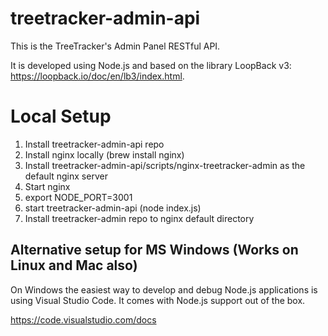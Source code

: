 # treetracker-admin-api
 
 This is the TreeTracker's Admin Panel RESTful API.

 It is developed using Node.js and based on the library LoopBack v3: https://loopback.io/doc/en/lb3/index.html.

# Local Setup
1. Install treetracker-admin-api repo
2. Install nginx locally (brew install nginx)
3. Install treetracker-admin-api/scripts/nginx-treetracker-admin as the default nginx server
4. Start nginx
5. export NODE_PORT=3001
6. start treetracker-admin-api (node index.js)
7. Install treetracker-admin repo to nginx default directory

## Alternative setup for MS Windows (Works on Linux and Mac also)
On Windows the easiest way to develop and debug Node.js applications is using Visual Studio Code.
It comes with Node.js support out of the box.

https://code.visualstudio.com/docs